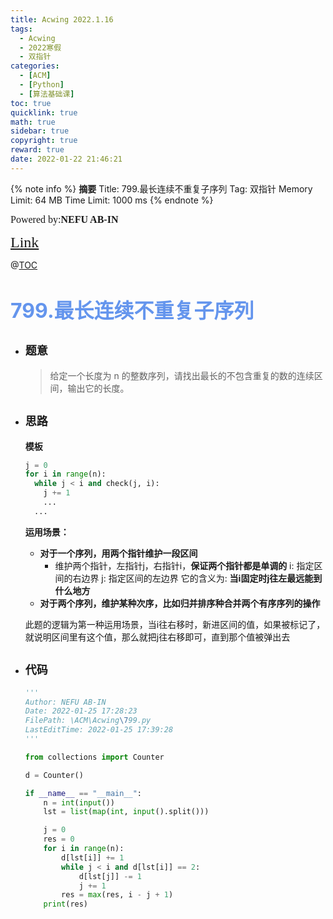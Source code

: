 ```yaml
---
title: Acwing 2022.1.16
tags:
  - Acwing
  - 2022寒假
  - 双指针
categories:
  - [ACM]
  - [Python]
  - [算法基础课]
toc: true
quicklink: true
math: true
sidebar: true
copyright: true
reward: true
date: 2022-01-22 21:46:21
---
```



{% note info %}
**摘要**
Title: 799.最长连续不重复子序列
Tag: 双指针
Memory Limit: 64 MB
Time Limit: 1000 ms
{% endnote %}
<!-- more -->

<font size=3 face=楷体>Powered by:**NEFU AB-IN**</font>

<font color=#FFA500 size=5 face=楷体>[Link](https://www.acwing.com/problem/content/801/)</font>

@[TOC](文章目录)

# <font color=#6495ED size=6>799.最长连续不重复子序列</font>

* ## <font size=4 face=粗体>题意</font>

  >给定一个长度为 n 的整数序列，请找出最长的不包含重复的数的连续区间，输出它的长度。

* ## <font size=4 face=粗体>思路</font>

  **模板**
  ```python
  j = 0
  for i in range(n):
    while j < i and check(j, i):
      j += 1
      ...
    ...
  ```
  **运用场景：**
    * **对于一个序列，用两个指针维护一段区间**
      * 维护两个指针，左指针j，右指针i，**保证两个指针都是单调的**
        i: 指定区间的右边界
        j: 指定区间的左边界
        它的含义为: **当i固定时j往左最远能到什么地方**
    * **对于两个序列，维护某种次序，比如归并排序种合并两个有序序列的操作**

  此题的逻辑为第一种运用场景，当i往右移时，新进区间的值，如果被标记了，就说明区间里有这个值，那么就把j往右移即可，直到那个值被弹出去


* ## <font size=4 face=粗体>代码</font>

  ```python
  '''
  Author: NEFU AB-IN
  Date: 2022-01-25 17:28:23
  FilePath: \ACM\Acwing\799.py
  LastEditTime: 2022-01-25 17:39:28
  '''

  from collections import Counter

  d = Counter()

  if __name__ == "__main__":
      n = int(input())
      lst = list(map(int, input().split()))

      j = 0
      res = 0
      for i in range(n):
          d[lst[i]] += 1
          while j < i and d[lst[i]] == 2:
              d[lst[j]] -= 1
              j += 1
          res = max(res, i - j + 1)
      print(res)
  ```